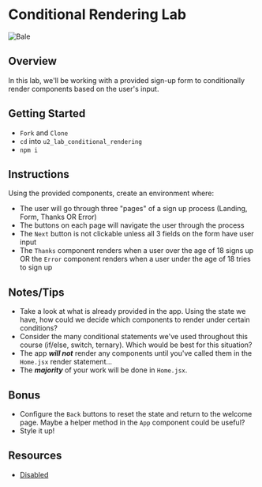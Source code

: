 # Conditional Rendering Lab

![Bale](https://external-content.duckduckgo.com/iu/?u=https%3A%2F%2Fmedia.giphy.com%2Fmedia%2FcQhWrl1CrGD04%2Fgiphy.gif&f=1&nofb=1)

## Overview

In this lab, we'll be working with a provided sign-up form to conditionally render components based on the user's input.

## Getting Started

- `Fork` and `Clone`
- `cd` into `u2_lab_conditional_rendering`
- `npm i`

## Instructions

Using the provided components, create an environment where:

- The user will go through three "pages" of a sign up process (Landing, Form, Thanks OR Error)
- The buttons on each page will navigate the user through the process
- The `Next` button is not clickable unless all 3 fields on the form have user input
- The `Thanks` component renders when a user over the age of 18 signs up OR the `Error` component renders when a user under the age of 18 tries to sign up

## Notes/Tips

- Take a look at what is already provided in the app. Using the state we have, how could we decide which components to render under certain conditions?
- Consider the many conditional statements we've used throughout this course (if/else, switch, ternary). Which would be best for this situation?
- The app **_will not_** render any components until you've called them in the `Home.jsx` render statement...
- The **_majority_** of your work will be done in `Home.jsx`.

## Bonus

- Configure the `Back` buttons to reset the state and return to the welcome page. Maybe a helper method in the `App` component could be useful?
- Style it up!

## Resources
- [Disabled](https://developer.mozilla.org/en-US/docs/Web/HTML/Attributes/disabled)
